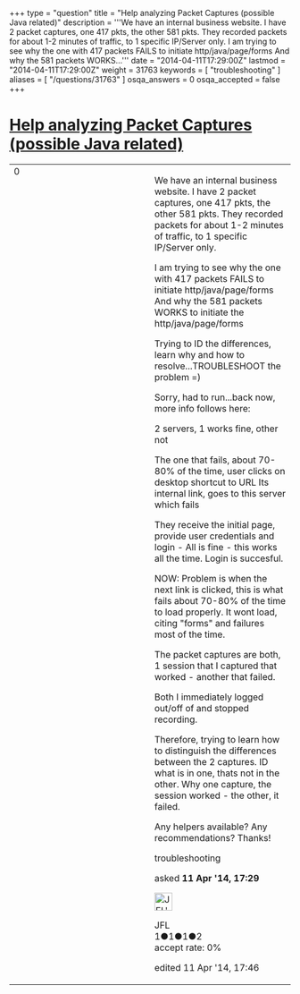 +++
type = "question"
title = "Help analyzing Packet Captures (possible Java related)"
description = '''We have an internal business website. I have 2 packet captures, one 417 pkts, the other 581 pkts. They recorded packets for about 1-2 minutes of traffic, to 1 specific IP/Server only. I am trying to see why the one with 417 packets FAILS to initiate http/java/page/forms And why the 581 packets WORKS...'''
date = "2014-04-11T17:29:00Z"
lastmod = "2014-04-11T17:29:00Z"
weight = 31763
keywords = [ "troubleshooting" ]
aliases = [ "/questions/31763" ]
osqa_answers = 0
osqa_accepted = false
+++

<div class="headNormal">

# [Help analyzing Packet Captures (possible Java related)](/questions/31763/help-analyzing-packet-captures-possible-java-related)

</div>

<div id="main-body">

<div id="askform">

<table id="question-table" style="width:100%;"><colgroup><col style="width: 50%" /><col style="width: 50%" /></colgroup><tbody><tr class="odd"><td style="width: 30px; vertical-align: top"><div class="vote-buttons"><div id="post-31763-score" class="post-score" title="current number of votes">0</div><div id="favorite-count" class="favorite-count"></div></div></td><td><div id="item-right"><div class="question-body"><p>We have an internal business website. I have 2 packet captures, one 417 pkts, the other 581 pkts. They recorded packets for about 1-2 minutes of traffic, to 1 specific IP/Server only.</p><p>I am trying to see why the one with 417 packets FAILS to initiate http/java/page/forms And why the 581 packets WORKS to initiate the http/java/page/forms</p><p>Trying to ID the differences, learn why and how to resolve...TROUBLESHOOT the problem =)</p><p>Sorry, had to run...back now, more info follows here:</p><p>2 servers, 1 works fine, other not</p><p>The one that fails, about 70-80% of the time, user clicks on desktop shortcut to URL Its internal link, goes to this server which fails</p><p>They receive the initial page, provide user credentials and login - All is fine - this works all the time. Login is succesful.</p><p>NOW: Problem is when the next link is clicked, this is what fails about 70-80% of the time to load properly. It wont load, citing "forms" and failures most of the time.</p><p>The packet captures are both, 1 session that I captured that worked - another that failed.</p><p>Both I immediately logged out/off of and stopped recording.</p><p>Therefore, trying to learn how to distinguish the differences between the 2 captures. ID what is in one, thats not in the other. Why one capture, the session worked - the other, it failed.</p><p>Any helpers available? Any recommendations? Thanks!</p></div><div id="question-tags" class="tags-container tags">troubleshooting</div><div id="question-controls" class="post-controls"></div><div class="post-update-info-container"><div class="post-update-info post-update-info-user"><p>asked <strong>11 Apr '14, 17:29</strong></p><img src="https://secure.gravatar.com/avatar/489f548088d407561aaf04255f18e08c?s=32&amp;d=identicon&amp;r=g" class="gravatar" width="32" height="32" alt="JFL&#39;s gravatar image" /><p>JFL<br />
<span class="score" title="1 reputation points">1</span><span title="1 badges"><span class="badge1">●</span><span class="badgecount">1</span></span><span title="1 badges"><span class="silver">●</span><span class="badgecount">1</span></span><span title="2 badges"><span class="bronze">●</span><span class="badgecount">2</span></span><br />
<span class="accept_rate" title="Rate of the user&#39;s accepted answers">accept rate:</span> <span title="JFL has no accepted answers">0%</span></p></div><div class="post-update-info post-update-info-edited"><p>edited 11 Apr '14, 17:46</p></div></div><div id="comments-container-31763" class="comments-container"></div><div id="comment-tools-31763" class="comment-tools"></div><div class="clear"></div><div id="comment-31763-form-container" class="comment-form-container"></div><div class="clear"></div></div></td></tr></tbody></table>

</div>

</div>


